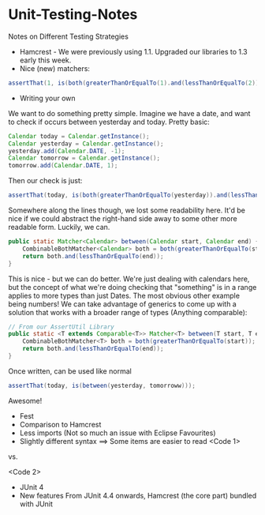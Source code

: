 Unit-Testing-Notes
==================

Notes on Different Testing Strategies

- Hamcrest - We were previously using 1.1. Upgraded our libraries to 1.3 early this week.
 - Nice (new) matchers:

```java
assertThat(1, is(both(greaterThanOrEqualTo(1).and(lessThanOrEqualTo(2)))));
```

 - Writing your own

We want to do something pretty simple. Imagine we have a date, and want to check if occurs between yesterday and today. Pretty basic:

```java
Calendar today = Calendar.getInstance();
Calendar yesterday = Calendar.getInstance();
yesterday.add(Calendar.DATE, -1);
Calendar tomorrow = Calendar.getInstance();
tomorrow.add(Calendar.DATE, 1);
```

Then our check is just:
```java
assertThat(today, is(both(greaterThanOrEqualTo(yesterday)).and(lessThanOrEqualTo(tomorrow))));
```

Somewhere along the lines though, we lost some readability here. It'd be nice if we could abstract the right-hand side away to some other more readable form. Luckily, we can.

```java
public static Matcher<Calendar> between(Calendar start, Calendar end) {
    CombinableBothMatcher<Calendar> both = both(greaterThanOrEqualTo(start));
    return both.and(lessThanOrEqualTo(end));
}
````

This is nice - but we can do better. We're just dealing with calendars here, but the concept of what we're doing checking that "something" is in a range applies to more types than just Dates. The most obvious other example being numbers! We can take advantage of generics to come up with a solution that works with a broader range of types (Anything comparable):

```java
// From our AssertUtil Library
public static <T extends Comparable<T>> Matcher<T> between(T start, T end) {
    CombinableBothMatcher<T> both = both(greaterThanOrEqualTo(start));
    return both.and(lessThanOrEqualTo(end));
}
```

Once written, can be used like normal

```java
assertThat(today, is(between(yesterday, tomorroww)));
```

Awesome!

- Fest
 - Comparison to Hamcrest
  - Less imports (Not so much an issue with Eclipse Favourites)
  - Slightly different syntax ==> Some items are easier to read
<Code 1>

vs.

<Code 2>

- JUnit 4
 - New features
  From JUnit 4.4 onwards, Hamcrest (the core part) bundled with JUnit
